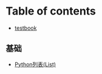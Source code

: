 # Table of contents

* [testbook](README.md)

## 基础

* [Python列表\(List\)](ji-chu/python-lie-biao-list.md)

